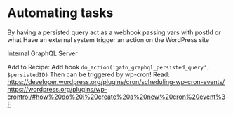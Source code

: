 # Automating tasks

By having a persisted query act as a webhook
    passing vars with postId or what
Have an external system trigger an action on the WordPress site

Internal GraphQL Server




Add to Recipe:
    Add hook `do_action('gato_graphql_persisted_query', $persistedID)`
        Then can be triggered by wp-cron!
        Read:
            https://developer.wordpress.org/plugins/cron/scheduling-wp-cron-events/
            https://wordpress.org/plugins/wp-crontrol/#how%20do%20i%20create%20a%20new%20cron%20event%3F
